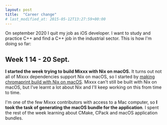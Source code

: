 ```yaml
---
layout: post
title:  "Career change"
# last_modified_at: 2015-05-12T13:27:59+00:00
---
```


On september 2020 I quit my job as iOS developer. I want to study and practice C++
and find a C++ job in the industrial sector. This is how I'm doing so far:

## Week 1 <span class="inlineSubtitle">14 - 20 Sept.</span>

**I started the week trying to build Mixxx with Nix on macOS.**
It turns out not all of Mixxx dependencies support Nix on macOS, so I started
by [making chromaprint build with Nix on macOS](https://github.com/NixOS/nixpkgs/pull/98057).
Mixxx can't still be built with Nix on macOS, but I've learnt a lot about Nix and I'll keep
working on this from time to time.

I'm one of the few Mixxx contributors with access to a Mac computer,
so **I took the task of generating the macOS bundle for the application**.
I spent the rest of the week learning about CMake, CPack and macOS application bundles.
